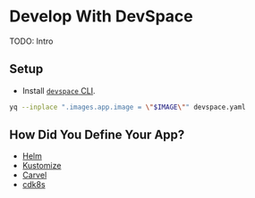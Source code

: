 # Develop With DevSpace

TODO: Intro

## Setup

* Install [`devspace` CLI](https://www.devspace.sh/docs/getting-started/installation).

```bash
yq --inplace ".images.app.image = \"$IMAGE\"" devspace.yaml
```

## How Did You Define Your App?

* [Helm](devspace-helm.md)
* [Kustomize](devspace-kustomize.md)
* [Carvel](devspace-carvel.md)
* [cdk8s](devspace-cdk8s.md)